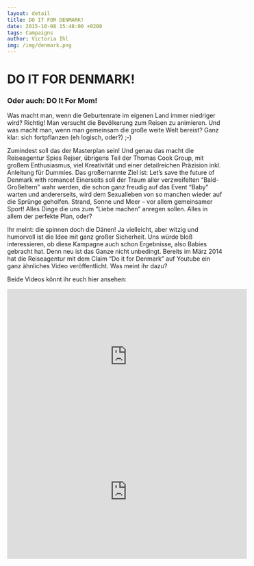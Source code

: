 ```yaml
---
layout: detail
title: DO IT FOR DENMARK!
date: 2015-10-08 15:48:00 +0200
tags: Campaigns
author: Victoria Ihl
img: /img/denmark.png
---
```

<h1>DO IT FOR DENMARK!</h1>
<h3>Oder auch: DO It For Mom!</h3>
<p>Was macht man, wenn die Geburtenrate im eigenen Land immer niedriger wird? Richtig! Man versucht die Bevölkerung zum Reisen zu animieren. Und was macht man, wenn man gemeinsam die große weite Welt bereist? Ganz klar: sich fortpflanzen (eh logisch, oder?) ;-)

Zumindest soll das der Masterplan sein! Und genau das macht die Reiseagentur Spies Rejser, übrigens Teil der Thomas Cook Group, mit großem Enthusiasmus, viel Kreativität und einer detailreichen Präzision inkl. Anleitung für Dummies. Das großernannte Ziel ist: Let’s save the future of Denmark with romance! Einerseits soll der Traum aller verzweifelten “Bald-Großeltern” wahr werden, die schon ganz freudig auf das Event “Baby” warten und andererseits, wird dem Sexualleben von so manchen wieder auf die Sprünge geholfen. Strand, Sonne und Meer – vor allem gemeinsamer Sport! Alles Dinge die uns zum “Liebe machen” anregen sollen. Alles in allem der perfekte Plan, oder?

Ihr meint: die spinnen doch die Dänen! Ja vielleicht, aber witzig und humorvoll ist die Idee mit ganz großer Sicherheit. Uns würde bloß interessieren, ob diese Kampagne auch schon Ergebnisse, also Babies gebracht hat. Denn neu ist das Ganze nicht unbedingt. Bereits im März 2014 hat die Reiseagentur mit dem Claim “Do it for Denmark” auf Youtube ein ganz ähnliches Video veröffentlicht. Was meint ihr dazu?

Beide Videos könnt ihr euch hier ansehen:</p>
<iframe width="560" height="315" src="https://www.youtube.com/embed/B00grl3K01g" frameborder="0" allow="accelerometer; autoplay; encrypted-media; gyroscope; picture-in-picture" allowfullscreen></iframe>
<iframe width="560" height="315" src="https://www.youtube.com/embed/vrO3TfJc9Qw" frameborder="0" allow="accelerometer; autoplay; encrypted-media; gyroscope; picture-in-picture" allowfullscreen></iframe>
